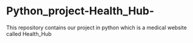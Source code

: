 # Python_project-Health_Hub-
This repository contains our project in python which is a medical website called Health_Hub  
